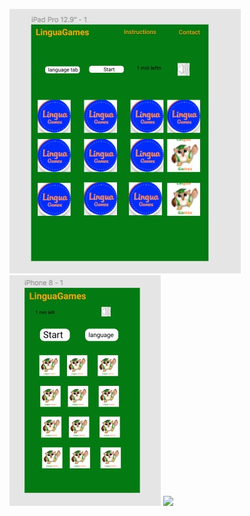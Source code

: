 ![](assets/wireframes/Ipad.jpeg)
![](assets/wireframes/Iphone.jpeg)
![](assets/wireframes/desktop.jpeimages/WIREFRAME.png)

<!--stackedit_data:
eyJoaXN0b3J5IjpbNTA3MDUzMjQyXX0=
-->